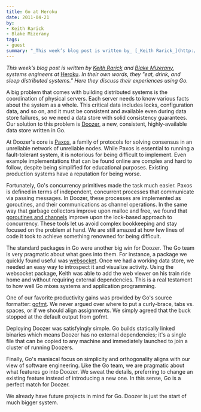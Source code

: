 ```yaml
---
title: Go at Heroku
date: 2011-04-21
by:
- Keith Rarick
- Blake Mizerany
tags:
- guest
summary: "_This week’s blog post is written by_ [_Keith Rarick_](http://xph.us/) _and_ [_Blake Mizerany_](http://itsbonus.heroku.com/), _systems engineers at_ [Heroku](http://www.heroku.com/). _In their own words, they \"eat, drink, and sleep distributed systems.\" Here they discuss their experiences using Go._"
---
```



_This week’s blog post is written by_ [_Keith Rarick_](http://xph.us/)
_and_ [_Blake Mizerany_](http://itsbonus.heroku.com/),
_systems engineers at_ [Heroku](http://www.heroku.com/).
_In their own words, they "eat, drink, and sleep distributed systems." Here they discuss their experiences using Go._

A big problem that comes with building distributed systems is the coordination
of physical servers.
Each server needs to know various facts about the system as a whole.
This critical data includes locks, configuration data,
and so on, and it must be consistent and available even during data store failures,
so we need a data store with solid consistency guarantees.
Our solution to this problem is [Doozer](http://xph.us/2011/04/13/introducing-doozer.html),
a new, consistent, highly-available data store written in Go.

At Doozer's core is [Paxos](http://en.wikipedia.org/wiki/Paxos_(computer_science)),
a family of protocols for solving consensus in an unreliable network of unreliable nodes.
While Paxos is essential to running a fault-tolerant system,
it is notorious for being difficult to implement.
Even example implementations that can be found online are complex and hard to follow,
despite being simplified for educational purposes.
Existing production systems have a reputation for being worse.

Fortunately, Go's concurrency primitives made the task much easier.
Paxos is defined in terms of independent,
concurrent processes that communicate via passing messages.
In Doozer, these processes are implemented as goroutines,
and their communications as channel operations.
In the same way that garbage collectors improve upon malloc and free,
we found that [goroutines and channels](https://blog.golang.org/2010/07/share-memory-by-communicating.html)
improve upon the lock-based approach to concurrency.
These tools let us avoid complex bookkeeping and stay focused on the problem at hand.
We are still amazed at how few lines of code it took to achieve something
renowned for being difficult.

The standard packages in Go were another big win for Doozer.
The Go team is very pragmatic about what goes into them.
For instance, a package we quickly found useful was [websocket](/pkg/websocket/).
Once we had a working data store, we needed an easy way to introspect it
and visualize activity.
Using the websocket package, Keith was able to add the web viewer on his
train ride home and without requiring external dependencies.
This is a real testament to how well Go mixes systems and application programming.

One of our favorite productivity gains was provided by Go's source formatter:
[gofmt](/cmd/gofmt/).
We never argued over where to put a curly-brace,
tabs vs. spaces, or if we should align assignments.
We simply agreed that the buck stopped at the default output from gofmt.

Deploying Doozer was satisfyingly simple.
Go builds statically linked binaries which means Doozer has no external dependencies;
it's a single file that can be copied to any machine and immediately launched
to join a cluster of running Doozers.

Finally, Go's maniacal focus on simplicity and orthogonality aligns with
our view of software engineering.
Like the Go team, we are pragmatic about what features go into Doozer.
We sweat the details, preferring to change an existing feature instead of
introducing a new one.
In this sense, Go is a perfect match for Doozer.

We already have future projects in mind for Go. Doozer is just the start of much bigger system.
